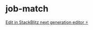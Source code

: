 # job-match

[Edit in StackBlitz next generation editor ⚡️](https://stackblitz.com/~/github.com/Verathagnus/job-match-public-2)
